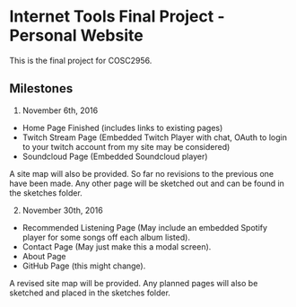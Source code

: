 # Internet Tools Final Project - Personal Website

This is the final project for COSC2956.

## Milestones
1. November 6th, 2016
  * Home Page Finished (includes links to existing pages)
  * Twitch Stream Page (Embedded Twitch Player with chat, OAuth to login to your twitch account from my site may be considered)
  * Soundcloud Page (Embedded Soundcloud player)

  A site map will also be provided. So far no revisions to the previous one have been made.
  Any other page will be sketched out and can be found in the sketches folder.

2. November 30th, 2016
  * Recommended Listening Page (May include an embedded Spotify player for some songs off each album listed).
  * Contact Page (May just make this a modal screen).
  * About Page
  * GitHub Page (this might change).

  A revised site map will be provided.
  Any planned pages will also be sketched and placed in the sketches folder.
